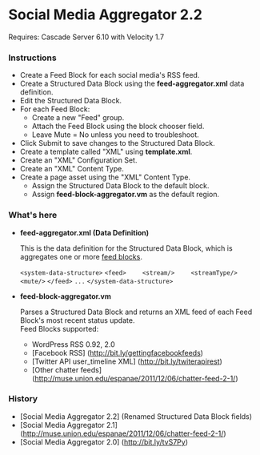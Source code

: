 # Social Media Aggregator 2.2 #

Requires: Cascade Server 6.10 with Velocity 1.7
	
### Instructions ###
* Create a Feed Block for each social media's RSS feed.
* Create a Structured Data Block using the **feed-aggregator.xml** data definition.
* Edit the Structured Data Block.
* For each Feed Block:	
	* Create a new "Feed" group.
	* Attach the Feed Block using the block chooser field.
	* Leave Mute = No unless you need to troubleshoot.
* Click Submit to save changes to the Structured Data Block.
* Create a template called "XML" using **template.xml**.
* Create an "XML" Configuration Set.
* Create an "XML" Content Type.
* Create a page asset using the "XML" Content Type.
	* Assign the Structured Data Block to the default block.
	* Assign **feed-block-aggregator.vm** as the default region.

### What's here ###
* **feed-aggregator.xml (Data Definition)**
	
	This is the data definition for the Structured Data Block, which is aggregates one or more [feed blocks](http://www.hannonhill.com/kb/XML-Feed-Block/).
    
    `<system-data-structure>`
    `<feed>`
    `    <stream/>`
    `    <streamType/>`
    `    <mute/>`
    `</feed>`
    `...`
    `</system-data-structure>`
* **feed-block-aggregator.vm**
	
	Parses a Structured Data Block and returns an XML feed of each Feed Block's most recent status update.    
	Feed Blocks supported:
    * WordPress RSS 0.92, 2.0
    * [Facebook RSS] (http://bit.ly/gettingfacebookfeeds)
    * [Twitter API user_timeline XML] (http://bit.ly/twiterapirest)
    * [Other chatter feeds] (http://muse.union.edu/espanae/2011/12/06/chatter-feed-2-1/)

### History ###
* [Social Media Aggregator 2.2] (Renamed Structured Data Block fields)
* [Social Media Aggregator 2.1] (http://muse.union.edu/espanae/2011/12/06/chatter-feed-2-1/)
* [Social Media Aggregator 2.0] (http://bit.ly/tvS7Py)